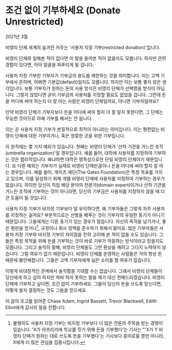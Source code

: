# 조건 없이 기부하세요 (Donate Unrestricted)

2021년 3월

비영리 단체 세계의 숨겨진 저주는 '사용처 지정 기부(restricted donation)'입니다.

비영리 단체와 일해본 적이 없다면 이 말을 들어본 적이 없을지도 모릅니다. 하지만 관련 경험이 있다면, 아마 얼굴을 찌푸리게 될 겁니다.

사용처 지정 기부란 기부자가 기부금의 용도를 제한하는 것을 의미합니다. 이는 고액 기부에서 흔하며, 어쩌면 기본값(default)일지도 모릅니다. 하지만 이는 보통 좋지 않은 생각입니다. 보통 기부자가 원하는 돈의 사용 방식은 비영리 단체가 선택했을 방식이 아닙니다. 그렇지 않았다면 굳이 기부금의 사용처를 지정할 필요도 없었을 겁니다. 그런데 돈을 어디에 써야 하는지 더 잘 아는 사람은 비영리 단체일까요, 아니면 기부자일까요?

만약 비영리 단체가 기부자보다 돈을 어디에 써야 할지 더 잘 알지 못한다면, 그 단체는 무능한 것이므로 아예 기부를 해서는 안 됩니다.

이는 곧 사용처 지정 기부가 본질적으로 최적이 아니라는 의미입니다. 이는 형편없는 비영리 단체에 대한 기부이거나, 혹은 엉뚱한 곳을 위한 기부입니다.

이 원칙에는 몇 가지 예외가 있습니다. 첫째는 비영리 단체가 '산하 기관을 거느린 조직(umbrella organization)'일 경우입니다. 예를 들어, 대학에 사용처를 지정하여 기부하는 것은 합리적입니다. 왜냐하면 대학은 명목상으로만 단일 비영리 단체이기 때문입니다. 또 다른 예외는 기부자가 실제로 비영리 단체만큼이나 돈을 어디에 써야 할지 잘 아는 경우입니다. 예를 들어, 게이츠 재단(The Gates Foundation)은 특정 목표를 가지고 있으며, 이를 달성하기 위해 개별 비영리 단체에 사용처를 지정하여 기부하는 경우가 많습니다. 하지만 당신이 직접 해당 분야의 전문가(domain expert)이거나 산하 기관을 거느린 조직에 기부하는 것이 아니라면, 당신의 기부금은 사용처를 지정하지 않을 때 더 큰 도움이 될 것입니다.

사용처 지정 기부가 비지정 기부보다 덜 유익하다면, 왜 기부자들은 그렇게 자주 사용처를 지정하는 걸까요? 부분적으로는 선행을 베푸는 것이 기부자의 유일한 동기가 아니기 때문입니다. 그들에게는 다른 동기가 있는 경우가 많습니다. 자신의 족적을 남기거나, 좋은 평판을 얻거나[^1], 규정이나 회사 정책을 준수하기 위해서 말이죠. 많은 기부자들은 사용처 지정 기부와 비지정 기부의 차이점을 전혀 고려해 본 적이 없을 수도 있습니다. 그들은 특정 목적을 위해 돈을 기부하는 것이 바로 기부가 작동하는 방식이라고 믿을지도 모릅니다. 그리고 솔직히 말해, 비영리 단체들도 그런 환상을 깨려고 그다지 노력하지 않습니다. 그럴 여유가 없기 때문입니다. 비영리 단체를 운영하는 사람들은 거의 항상 돈 때문에 불안해합니다. 그들은 고액 기부자에게 싫은 소리를 할 여유가 없습니다.

이렇게 비대칭적인 관계에서 솔직함을 기대할 수는 없습니다. 그래서 비영리 단체들이 당신에게 하고 싶어 하지만 차마 하지 못하는 말을 제가 대신 전해드리겠습니다. 비영리 단체에 기부하고 싶다면, 조건 없이 기부하세요. 그들이 당신의 돈을 쓰도록 믿는다면, 어떻게 쓸지 결정하는 것도 그들을 믿으세요.

이 글의 초고를 읽어준 Chase Adam, Ingrid Bassett, Trevor Blackwell, Edith Elliot에게 감사의 말을 전합니다.

[^1]: 불행히도 사용처 지정 기부는 비지정 기부보다 더 많은 언론의 주목을 받는 경향이 있습니다. 'X가 아프리카에 학교를 짓기 위해 돈을 기부했다'는 기사는 "'X가 Y 비영리 단체가 원하는 대로 쓰도록 돈을 기부했다'는 기사보다 흥미로울 뿐만 아니라, X에게 더 많은 관심을 집중시킵니다.